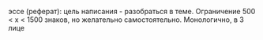 эссе (реферат): цель написания - разобраться в теме. Ограничение 500 < x < 1500 знаков, но желательно самостоятельно. Монологично, в 3 лице